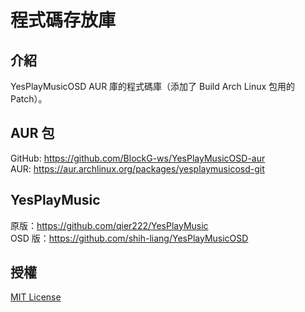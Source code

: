 # 程式碼存放庫

## 介紹

YesPlayMusicOSD AUR 庫的程式碼庫（添加了 Build Arch Linux 包用的 Patch）。

## AUR 包

GitHub: <https://github.com/BlockG-ws/YesPlayMusicOSD-aur>  
AUR: <https://aur.archlinux.org/packages/yesplaymusicosd-git>

## YesPlayMusic

原版：<https://github.com/qier222/YesPlayMusic>  
OSD 版：<https://github.com/shih-liang/YesPlayMusicOSD>

## 授權

[MIT License](https://github.com/qier222/YesPlayMusic/blob/master/LICENSE)
